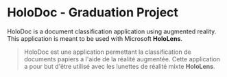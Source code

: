 # HoloDoc - Graduation Project

HoloDoc is a document classification application using augmented reality. This application is meant to be used with Microsoft **HoloLens**.
> HoloDoc est une application permettant la classification de documents papiers a l'aide de la réalité augmentée. 
> Cette application a pour but d'être utilisé avec les lunettes de réalité mixte **HoloLens**.
